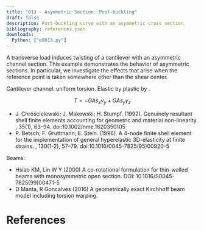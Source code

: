```yaml
---
title: "013 - Asymmetric Section: Post-buckling"
draft: false
description: Post-buckling curve with an asymmetric cross section
bibliography: references.json
downloads:
  Python: ["e0013.py"]
---
```


A transverse load induces twisting of a cantilever with an asymmetric channel section.
This example demonstrates the behavior of asymmetric sections.
In particular, we investigate the effects that arise when the
reference point is taken somewhere other than the shear center.

Cantilever channel. uniform torsion. 
Elastic by <cite keys="gruttmann1998geometrical,battini2002corotational"></cite>
plastic by <cite keys="gruttmann2000theory,battini2002plastic"></cite> .

$$
T = -GA s_z \gamma_y + GAs_y \gamma_z
$$

- J. Chróścielewski; J. Makowski; H. Stumpf. (1992). Genuinely resultant shell finite elements accounting for geometric and material non-linearity. , 35(1), 63–94. doi:10.1002/nme.1620350105 
- P. Betsch; F. Gruttmann; E. Stein. (1996). A 4-node finite shell element for the implementation of general hyperelastic 3D-elasticity at finite strains. , 130(1-2), 57–79. doi:10.1016/0045-7825(95)00920-5 

Beams:

- Hsiao KM, Lin W Y (2000) A co-rotational formulation for thin-walled beams with monosymmetric open section. DOI: 10.1016/S0045-7825(99)00471-5
- D Manta, R Goncalves (2016) A geometrically exact Kirchhoff beam model including torsion warping.


# References

<div id="bibliography-list"></div>

